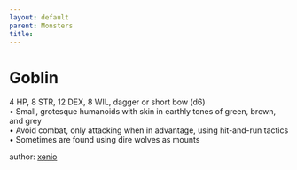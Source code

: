 ```yaml
---
layout: default
parent: Monsters 
title: 
--- 
```

# Goblin
4 HP, 8 STR, 12 DEX, 8 WIL, dagger or short bow (d6)  
• Small, grotesque humanoids with skin in earthly tones of green, brown, and grey  
• Avoid combat, only attacking when in advantage, using hit-and-run tactics  
• Sometimes are found using dire wolves as mounts  




author: [xenio](https://xenioinabottle.blogspot.com/2021/02/classic-monsters-for-cairnito-part-1.html) 


